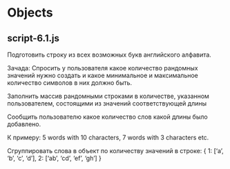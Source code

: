 # Objects
script-6.1.js
--------------

Подготовить строку из всех возможных букв английского алфавита.

Зачада:
Спросить у пользователя какое количество рандомных значений нужно создать и какое минимальное и максимальное количество символов в них должно быть.

Заполнить массив рандомными строками в количестве, указанном пользователем, состоящими из значений соответствующей длины

Сообщить пользователю какое количество слов какой длины было добавлено. 

К примеру: 5 words with 10 characters, 7 words with 3 characters etc.

Сгруппировать слова в объект по количеству значений в строке: {  1: [‘a’, ‘b’, ‘c’, ‘d’], 2: [‘ab’, ‘cd’, ‘ef’, ‘gh’] }